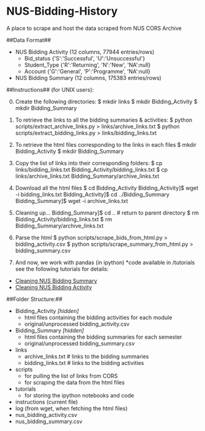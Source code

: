 NUS-Bidding-History
===================
A place to scrape and host the data scraped from NUS CORS Archive


##Data Format##
* NUS Bidding Activity (12 columns, 77944 entries/rows)
  - Bid_status {'S':'Successful', 'U':'Unsuccessful'}
  - Student_Type {'R':'Returning', 'N':'New', 'NA':null}
  - Account {'G':'General', 'P':'Programme', 'NA':null}
* NUS Bidding Summary (12 columns, 175383 entries/rows)


##Instructions## (for UNIX users):

0) Create the following directories:
    $ mkdir links
    $ mkdir Bidding_Activity
    $ mkdir Bidding_Summary

1) To retrieve the links to all the bidding summaries & activities:
    $ python scripts/extract_archive_links.py > links/archive_links.txt
    $ python scripts/extract_bidding_links.py > links/bidding_links.txt

2) To retrieve the html files corresponding to the links in each files
    $ mkdir Bidding_Activity
    $ mkdir Bidding_Summary

3) Copy the list of links into their corresponding folders:
    $ cp links/bidding_links.txt Bidding_Activity/bidding_links.txt
    $ cp links/archive_links.txt Bidding_Summary/archive_links.txt

4) Download all the html files
    $ cd Bidding_Activity
    Bidding_Activity]$ wget -i bidding_links.txt
    Bidding_Activity]$ cd ../Bidding_Summary
    Bidding_Summary]$ wget -i archive_links.txt

5) Cleaning up...
    Bidding_Summary]$ cd .. # return to parent directory
    $ rm Bidding_Activity/bidding_links.txt
    $ rm Bidding_Summary/archive_links.txt

6) Parse the html
    $ python scripts/scrape_bids_from_html.py > bidding_activity.csv
    $ python scripts/scrape_summary_from_html.py > bidding_summary.csv

7) And now, we work with pandas (in ipython) *code available in /tutorials
see the following tutorials for details:
* [Cleaning NUS Bidding Summary](http://nbviewer.ipython.org/5611329)
* [Cleaning NUS Bidding Activity](http://nbviewer.ipython.org/5611582)


##Folder Structure:##
* Bidding_Activity *[hidden]*
  - html files containing the bidding activities for each module
  - original/unprocessed bidding_activity.csv
* Bidding_Summary *[hidden]*
  - html files containing the bidding summaries for each semester
  - original/unprocessed bidding_summary.csv
* links
  - archive_links.txt # links to the bidding summaries
  - bidding_links.txt # links to the bidding activities
* scripts
  - for pulling the list of links from CORS
  - for scraping the data from the html files
* tutorials
  - for storing the ipython notebooks and code
* instructions (current file)
* log (from wget, when fetching the html files)
* nus_bidding_activity.csv
* nus_bidding_summary.csv